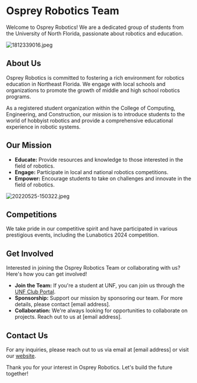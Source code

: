 # Osprey Robotics Team

Welcome to Osprey Robotics! We are a dedicated group of students from the University of North Florida, passionate about robotics and education.

![1812339016.jpeg](https://res.craft.do/user/full/23a03a79-af5e-1af9-b4ff-27170389b6b1/doc/C428D6BF-CCAE-4927-A322-F614853ACB93/F735CB15-9FEB-4349-A351-7C88E43B10F7_2/Tp5YbKVCDziSWYyyzVPb87vzlog074kCge8DEqPxx24z/1812339016.jpeg)

## About Us

Osprey Robotics is committed to fostering a rich environment for robotics education in Northeast Florida. We engage with local schools and organizations to promote the growth of middle and high school robotics programs.

As a registered student organization within the College of Computing, Engineering, and Construction, our mission is to introduce students to the world of hobbyist robotics and provide a comprehensive educational experience in robotic systems.

## Our Mission

- **Educate:** Provide resources and knowledge to those interested in the field of robotics.
- **Engage:** Participate in local and national robotics competitions.
- **Empower:** Encourage students to take on challenges and innovate in the field of robotics.

![20220525-150322.jpeg](https://res.craft.do/user/full/23a03a79-af5e-1af9-b4ff-27170389b6b1/doc/C428D6BF-CCAE-4927-A322-F614853ACB93/2FFD613E-CE8F-4D60-9425-3007C586E574_2/SNHNS8xCmIAyLS3OQpcdYNki4EWtkwYNEsnDI5tEMOgz/20220525-150322.jpeg)

## Competitions

We take pride in our competitive spirit and have participated in various prestigious events, including the Lunabotics 2024 competition.

## Get Involved

Interested in joining the Osprey Robotics Team or collaborating with us? Here's how you can get involved!

- **Join the Team:** If you're a student at UNF, you can join us through the [UNF Club Portal](link-to-club-portal).
- **Sponsorship:** Support our mission by sponsoring our team. For more details, please contact [email address].
- **Collaboration:** We're always looking for opportunities to collaborate on projects. Reach out to us at [email address].

## Contact Us

For any inquiries, please reach out to us via email at [email address] or visit our [website](https://ospreyrobotics.weebly.com/).

Thank you for your interest in Osprey Robotics. Let's build the future together!

